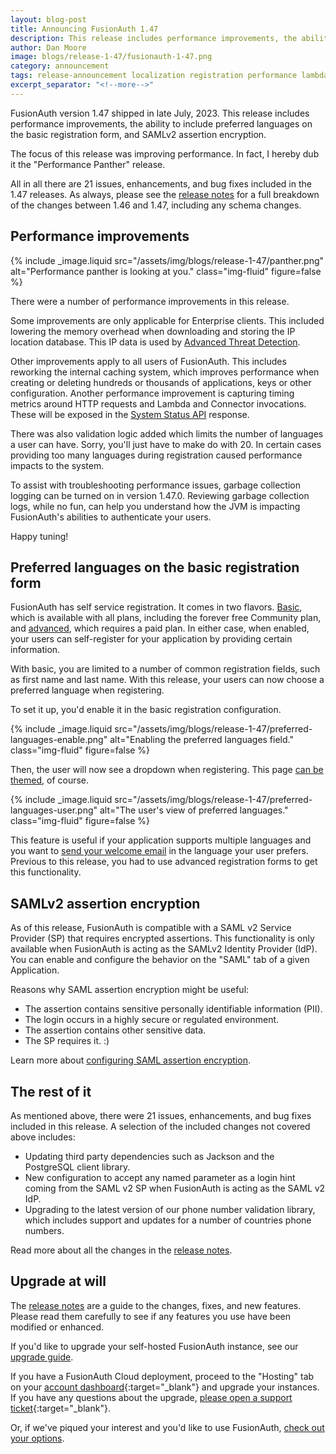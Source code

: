 ```yaml
---
layout: blog-post
title: Announcing FusionAuth 1.47
description: This release includes performance improvements, the ability to include preferred languages on the basic registration form, and SAMLv2 assertion encryption.
author: Dan Moore
image: blogs/release-1-47/fusionauth-1-47.png
category: announcement
tags: release-announcement localization registration performance lambda connector http metrics saml
excerpt_separator: "<!--more-->"
---
```


FusionAuth version 1.47 shipped in late July, 2023. This release includes performance improvements, the ability to include preferred languages on the basic registration form, and SAMLv2 assertion encryption.

<!--more-->

The focus of this release was improving performance. In fact, I hereby dub it the "Performance Panther" release.

All in all there are 21 issues, enhancements, and bug fixes included in the 1.47 releases. As always, please see the [release notes](/docs/v1/tech/release-notes#version-1-47-1) for a full breakdown of the changes between 1.46 and 1.47, including any schema changes.

## Performance improvements

{% include _image.liquid src="/assets/img/blogs/release-1-47/panther.png" alt="Performance panther is looking at you." class="img-fluid" figure=false %}

There were a number of performance improvements in this release. 

Some improvements are only applicable for Enterprise clients. This included lowering the memory overhead when downloading and storing the IP location database. This IP data is used by [Advanced Threat Detection](/docs/v1/tech/advanced-threat-detection/).

Other improvements apply to all users of FusionAuth. This includes reworking the internal caching system, which improves performance when creating or deleting hundreds or thousands of applications, keys or other configuration. Another performance improvement is capturing timing metrics around HTTP requests and Lambda and Connector invocations. These will be exposed in the [System Status API](https://fusionauth.io/docs/v1/tech/apis/system#retrieve-system-status) response. 

There was also validation logic added which limits the number of languages a user can have. Sorry, you'll just have to make do with 20. In certain cases providing too many languages during registration caused performance impacts to the system.

To assist with troubleshooting performance issues, garbage collection logging can be turned on in version 1.47.0. Reviewing garbage collection logs, while no fun, can help you understand how the JVM is impacting FusionAuth's abilities to authenticate your users.

Happy tuning!

## Preferred languages on the basic registration form

FusionAuth has self service registration. It comes in two flavors. [Basic](/docs/v1/tech/guides/basic-registration-forms), which is available with all plans, including the forever free Community plan, and [advanced](/docs/v1/tech/guides/advanced-registration-forms), which requires a paid plan. In either case, when enabled, your users can self-register for your application by providing certain information.

With basic, you are limited to a number of common registration fields, such as first name and last name. With this release, your users can now choose a preferred language when registering.

To set it up, you'd enable it in the basic registration configuration.

{% include _image.liquid src="/assets/img/blogs/release-1-47/preferred-languages-enable.png" alt="Enabling the preferred languages field." class="img-fluid" figure=false %}

Then, the user will now see a dropdown when registering. This page [can be themed](/docs/v1/tech/themes/), of course.

{% include _image.liquid src="/assets/img/blogs/release-1-47/preferred-languages-user.png" alt="The user's view of preferred languages." class="img-fluid" figure=false %}

This feature is useful if your application supports multiple languages and you want to [send your welcome email](/docs/v1/tech/email-templates/templates-replacement-variables#setup-password) in the language your user prefers. Previous to this release, you had to use advanced registration forms to get this functionality.

## SAMLv2 assertion encryption

As of this release, FusionAuth is compatible with a SAML v2 Service Provider (SP) that requires encrypted assertions. This functionality is only available when FusionAuth is acting as the SAMLv2 Identity Provider (IdP). You can enable and configure the behavior on the "SAML" tab of a given Application.

Reasons why SAML assertion encryption might be useful:

* The assertion contains sensitive personally identifiable information (PII).
* The login occurs in a highly secure or regulated environment.
* The assertion contains other sensitive data.
* The SP requires it. :)

Learn more about [configuring SAML assertion encryption](/docs/v1/tech/core-concepts/applications#assertion-encryption).

## The rest of it

As mentioned above, there were 21 issues, enhancements, and bug fixes included in this release. A selection of the included changes not covered above includes:

* Updating third party dependencies such as Jackson and the PostgreSQL client library.
* New configuration to accept any named parameter as a login hint coming from the SAML v2 SP when FusionAuth is acting as the SAML v2 IdP. 
* Upgrading to the latest version of our phone number validation library, which includes support and updates for a number of countries phone numbers.

Read more about all the changes in the [release notes](/docs/v1/tech/release-notes#version-1-47-1).

## Upgrade at will

The [release notes](/docs/v1/tech/release-notes#version-1-47-1) are a guide to the changes, fixes, and new features. Please read them carefully to see if any features you use have been modified or enhanced.

If you'd like to upgrade your self-hosted FusionAuth instance, see our [upgrade guide](/docs/v1/tech/admin-guide/upgrade). 

If you have a FusionAuth Cloud deployment, proceed to the "Hosting" tab on your [account dashboard](https://account.fusionauth.io/account/deployment/){:target="_blank"} and upgrade your instances. If you have any questions about the upgrade, [please open a support ticket](https://account.fusionauth.io/account/support/){:target="_blank"}.

Or, if we've piqued your interest and you'd like to use FusionAuth, [check out your options](/pricing).
